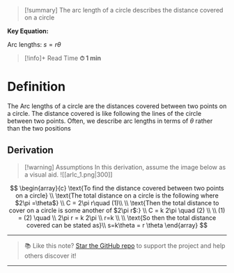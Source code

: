 
> [!summary]
The arc length of a circle describes the distance covered on a circle
> 
**Key Equation:**
> 
Arc lengths:
$s= r\theta$

>[!info]+ Read Time
**⏱ 1 min**

# Definition 
The Arc lengths of a circle are the distances covered between two points on a circle. The distance covered is like following the lines of the circle between two points. Often, we describe arc lengths in terms of $\theta$ rather than the two positions 

## Derivation 
> [!warning] Assumptions
In this derivation, assume the image below as a visual aid.
![[arlc_1.png|300]]


$$
\begin{array}{c}
\text{To find the distance covered between two points on a circle} \\
\text{The total distance on a circle is the following where $2\pi =\theta$} \\
C = 2\pi r\quad (1)\\ \\
\text{Then the total  distance to cover on a circle is some another of $2\pi r$:} \\ 
C = k 2\pi \quad (2) \\
\\
(1) = (2) \quad \\
2\pi r = k 2\pi \\ 
r=k \\ 
\\
\text{So then the total distance covered can be stated as}\\
s=k\theta = r \theta
\end{array}
$$


---

> 📚 Like this note? [Star the GitHub repo](https://github.com/rajeevphysics/Obsidian-MathMatter) to support the project and help others discover it!

---
